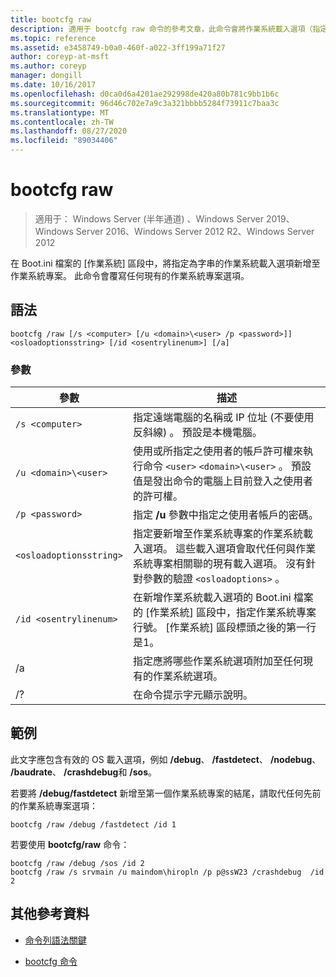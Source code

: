 ```yaml
---
title: bootcfg raw
description: 適用于 bootcfg raw 命令的參考文章，此命令會將作業系統載入選項（指定為字串）新增至 Boot.ini 檔之作業系統區段中的作業系統專案。
ms.topic: reference
ms.assetid: e3458749-b0a0-460f-a022-3ff199a71f27
author: coreyp-at-msft
ms.author: coreyp
manager: dongill
ms.date: 10/16/2017
ms.openlocfilehash: d0ca0d6a4201ae292998de420a80b781c9bb1b6c
ms.sourcegitcommit: 96d46c702e7a9c3a321bbbb5284f73911c7baa3c
ms.translationtype: MT
ms.contentlocale: zh-TW
ms.lasthandoff: 08/27/2020
ms.locfileid: "89034406"
---
```

# <a name="bootcfg-raw"></a>bootcfg raw

> 適用于： Windows Server (半年通道) 、Windows Server 2019、Windows Server 2016、Windows Server 2012 R2、Windows Server 2012

在 Boot.ini 檔案的 [作業系統] 區段中，將指定為字串的作業系統載入選項新增至作業系統專案。 此命令會覆寫任何現有的作業系統專案選項。

## <a name="syntax"></a>語法

```
bootcfg /raw [/s <computer> [/u <domain>\<user> /p <password>]] <osloadoptionsstring> [/id <osentrylinenum>] [/a]
```

### <a name="parameters"></a>參數

| 參數 | 描述 |
| --------- | ----------- |
| `/s <computer>` | 指定遠端電腦的名稱或 IP 位址 (不要使用反斜線) 。 預設是本機電腦。 |
| `/u <domain>\<user>`  | 使用或所指定之使用者的帳戶許可權來執行命令 `<user>` `<domain>\<user>` 。 預設值是發出命令的電腦上目前登入之使用者的許可權。 |
| `/p <password>` | 指定 **/u** 參數中指定之使用者帳戶的密碼。 |
| `<osloadoptionsstring>` | 指定要新增至作業系統專案的作業系統載入選項。 這些載入選項會取代任何與作業系統專案相關聯的現有載入選項。 沒有針對參數的驗證 `<osloadoptions>` 。
| `/id <osentrylinenum>` | 在新增作業系統載入選項的 Boot.ini 檔案的 [作業系統] 區段中，指定作業系統專案行號。 [作業系統] 區段標頭之後的第一行是1。 |
| /a | 指定應將哪些作業系統選項附加至任何現有的作業系統選項。 |
| /? | 在命令提示字元顯示說明。 |

## <a name="examples"></a>範例

此文字應包含有效的 OS 載入選項，例如 **/debug**、 **/fastdetect**、 **/nodebug**、 **/baudrate**、 **/crashdebug**和 **/sos**。

若要將 **/debug/fastdetect** 新增至第一個作業系統專案的結尾，請取代任何先前的作業系統專案選項：

```
bootcfg /raw /debug /fastdetect /id 1
```

若要使用 **bootcfg/raw** 命令：

```
bootcfg /raw /debug /sos /id 2
bootcfg /raw /s srvmain /u maindom\hiropln /p p@ssW23 /crashdebug  /id 2
```

## <a name="additional-references"></a>其他參考資料

- [命令列語法關鍵](command-line-syntax-key.md)

- [bootcfg 命令](bootcfg.md)
